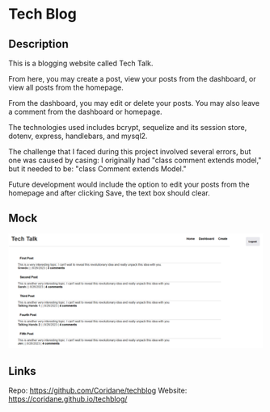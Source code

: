   # Tech Blog

  ## Description

  This is a blogging website called Tech Talk.
  
  From here, you may create a post, view your posts from the dashboard, or view all posts from the homepage.
  
  From the dashboard, you may edit or delete your posts. You may also leave a comment from the dashboard or homepage.

  The technologies used includes bcrypt, sequelize and its session store, dotenv, express, handlebars, and mysql2.
  
  The challenge that I faced during this project involved several errors, but one was caused by casing: I originally had "class comment extends model," but it needed to be: "class Comment extends Model."
    
  Future development would include the option to edit your posts from the homepage and after clicking Save, the text box should clear.

  ## Mock

  ![Screenshot](./mock.png)
      
  ## Links

  Repo: https://github.com/Coridane/techblog
  Website: https://coridane.github.io/techblog/
